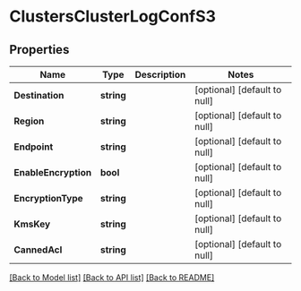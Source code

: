 # ClustersClusterLogConfS3

## Properties
Name | Type | Description | Notes
------------ | ------------- | ------------- | -------------
**Destination** | **string** |  | [optional] [default to null]
**Region** | **string** |  | [optional] [default to null]
**Endpoint** | **string** |  | [optional] [default to null]
**EnableEncryption** | **bool** |  | [optional] [default to null]
**EncryptionType** | **string** |  | [optional] [default to null]
**KmsKey** | **string** |  | [optional] [default to null]
**CannedAcl** | **string** |  | [optional] [default to null]

[[Back to Model list]](../README.md#documentation-for-models) [[Back to API list]](../README.md#documentation-for-api-endpoints) [[Back to README]](../README.md)


